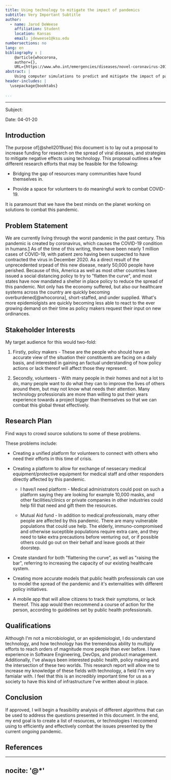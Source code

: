 ```yaml
---
title: Using technology to mitigate the impact of pandemics
subtitle: Very Important Subtitle
author:
  - name: Jarod DeWeese
    affiliation: Student
    location: Kansas
    email: jdeweese1@ksu.edu
numbersections: no
lang: en
bibliography : |
	@article{whocorona,
	author={},
	URL={https://www.who.int/emergencies/diseases/novel-coronavirus-2019}
abstract: |
	Using computer simulations to predict and mitigate the impact of pandemics
header-includes: |
  \usepackage{booktabs}

...
```


---


Subject: 

Date: 04-01-20



## Introduction



The purpose of[@shell2019use] this document is to lay out a proposal to increase funding for research on the spread of viral diseases, and strategies to mitigate negative effects using technology. This proposal outlines a few different research efforts that may be feasible for the following:

- Bridging the gap of resources many communities have found themselves in.

- Provide a space for volunteers to do meaningful work to combat COVID-19.

It is paramount that we have the best minds on the planet working on solutions to combat this pandemic.

## Problem Statement

We are currently living through the worst pandemic in the past century. This pandemic is created by coronavirus, which causes the COVID-19 condition in humans.[1](#references) As of the time of this writing, there have been nearly 1 million cases of COVID-19, with patient zero having been suspected to have contracted the virus in December 2020. As a direct result of the unprecedented srpead of this new disease, nearly 50,000 people have perished. Because of this, America as well as most other countries have  issued a social distancing policy to try to "flatten the curve", and most states have now mandated a shelter in place policy to reduce the spread of this pandemic. Not only has the economy suffered, but also our healthcare systems across the country are quickly becoming overburdened[@whocorona], short-staffed, and under supplied. What's more epidemiolgists are quickly becoming less able to react to the ever growing demand on their time as policy makers request their input on new ordinances.  



## Stakeholder Interests

My target audience for this would two-fold:

1. Firstly, policy makers - These are the people who should have an accurate view of the situation their constituents are facing on a daily basis, and interested in gaining an factual understanding of how policy actions or lack thereof will affect those they represent.

2. Secondly, volunteers - With many people in their homes and not a lot to do, many people want to do what they can to improve the lives of others around them, but may not know what needs their attention. Many technology professionals are more than willing to put their years experience towards a project bigger than themselves so that we can combat this global threat effectively.

## Research Plan

Find ways to crowd source solutions to some of these problems.

These problems include:

- Creating a unified platform for volunteers to connect with others who need their efforts in this time of crisis.

- Creating a platform to allow for exchange of nessecary medical equipment/protective equipment for medical staff and other responders directly affected by this pandemic.

  - I have/I need platform - Medical administrators could post on such a platform saying they are looking for example 10,000 masks, and other facilities/clinics or private companies in other industries could  help fill that need and gift them the resources.

  - Mutual Aid fund - In addition to medical professionals, many other people are affected by this pandemic. There are many  vulnerable populations that could use help. The elderly, immuno-compromised and otherwise suceptible populations require extra care, and they need to take extra precautions before venturing out, or if possible others could go out on their behalf and leave goods at their doorstep.

- Create standard for both "flattening the curve", as well as "raising the bar", referring to increasing the capacity of our existing healthcare system.

- Creating more accurate models that public health professionals can use to model the spread of the pandemic and it's externalities with different policy initiatives.

- A mobile app that will allow citizens to track their symptoms, or lack thereof. This app would then recommend a course of action for the person, according to guidelines set by public health professionals.

## Qualifications

Although I'm not a microbiologist, or an epidemiologist, I do understand technology, and how technology has the tremendous ability to multiply efforts to reach orders of magnitude more people than ever before. I have experience in Software Engineering, DevOps, and product management. Additionally, I've always been interested public health, policy making and the intersection of these two worlds. This research report will allow me to increase my knowledge of these fields with technology, a field I'm very famialar with. I feel that this is an incredibly important time for us as a society to have this kind of infrastructure I've written about in place.

## Conclusion

If approved, I will begin a feasibility analysis of different algorithms that can be used to address the questions presented in this document. In the end, my end goal is to create a list of resources, or technologies I reccomend using to efficiently and effectively combat the issues presented by the current ongoing pandemic.

## References

---
nocite: '@*'
---